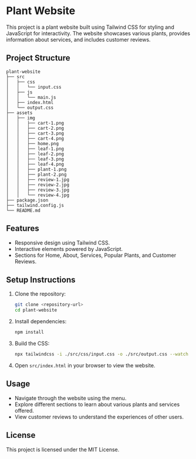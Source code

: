 # Plant Website

This project is a plant website built using Tailwind CSS for styling and JavaScript for interactivity. The website showcases various plants, provides information about services, and includes customer reviews.

## Project Structure

```
plant-website
├── src
│   ├── css
│   │   └── input.css
│   ├── js
│   │   └── main.js
│   ├── index.html
│   └── output.css
├── assets
│   ├── img
│   │   ├── cart-1.png
│   │   ├── cart-2.png
│   │   ├── cart-3.png
│   │   ├── cart-4.png
│   │   ├── home.png
│   │   ├── leaf-1.png
│   │   ├── leaf-2.png
│   │   ├── leaf-3.png
│   │   ├── leaf-4.png
│   │   ├── plant-1.png
│   │   ├── plant-2.png
│   │   ├── review-1.jpg
│   │   ├── review-2.jpg
│   │   ├── review-3.jpg
│   │   └── review-4.jpg
├── package.json
├── tailwind.config.js
└── README.md
```

## Features

- Responsive design using Tailwind CSS.
- Interactive elements powered by JavaScript.
- Sections for Home, About, Services, Popular Plants, and Customer Reviews.

## Setup Instructions

1. Clone the repository:
   ```bash
   git clone <repository-url>
   cd plant-website
   ```

2. Install dependencies:
   ```bash
   npm install
   ```

3. Build the CSS:
   ```bash
   npx tailwindcss -i ./src/css/input.css -o ./src/output.css --watch
   ```

4. Open `src/index.html` in your browser to view the website.

## Usage

- Navigate through the website using the menu.
- Explore different sections to learn about various plants and services offered.
- View customer reviews to understand the experiences of other users.

## License

This project is licensed under the MIT License.